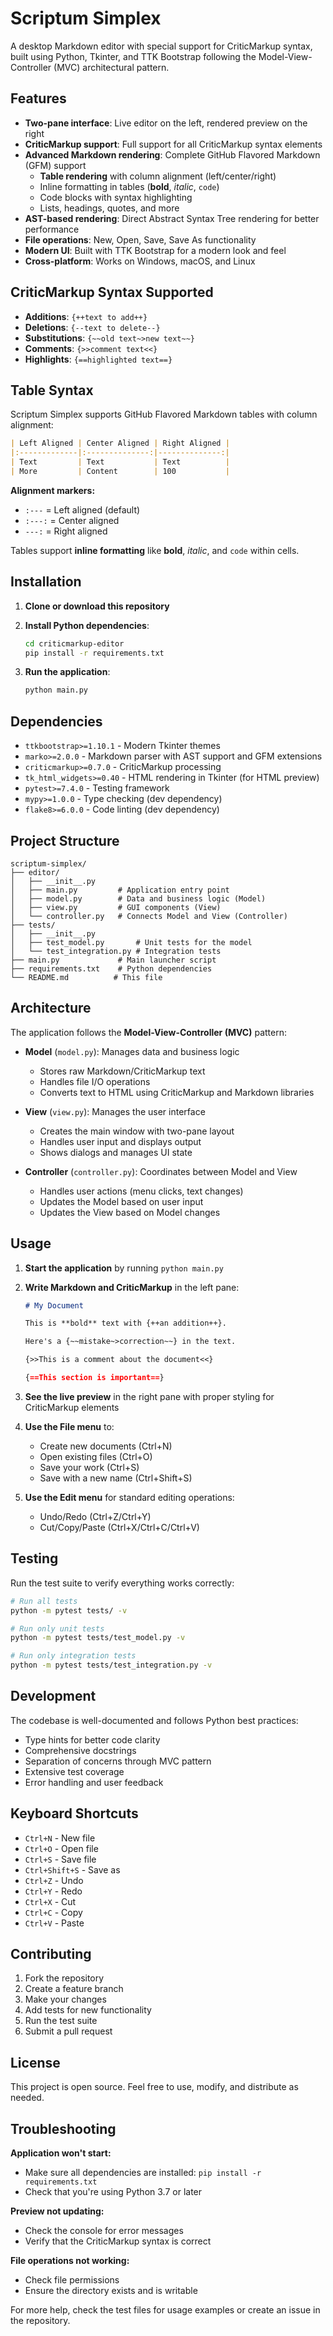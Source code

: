 # Scriptum Simplex

A desktop Markdown editor with special support for CriticMarkup syntax, built using Python, Tkinter, and TTK Bootstrap following the Model-View-Controller (MVC) architectural pattern.

## Features

- **Two-pane interface**: Live editor on the left, rendered preview on the right
- **CriticMarkup support**: Full support for all CriticMarkup syntax elements
- **Advanced Markdown rendering**: Complete GitHub Flavored Markdown (GFM) support
  - **Table rendering** with column alignment (left/center/right)
  - Inline formatting in tables (**bold**, *italic*, `code`)
  - Code blocks with syntax highlighting
  - Lists, headings, quotes, and more
- **AST-based rendering**: Direct Abstract Syntax Tree rendering for better performance
- **File operations**: New, Open, Save, Save As functionality
- **Modern UI**: Built with TTK Bootstrap for a modern look and feel
- **Cross-platform**: Works on Windows, macOS, and Linux

## CriticMarkup Syntax Supported

- **Additions**: `{++text to add++}`
- **Deletions**: `{--text to delete--}`
- **Substitutions**: `{~~old text~>new text~~}`
- **Comments**: `{>>comment text<<}`
- **Highlights**: `{==highlighted text==}`

## Table Syntax

Scriptum Simplex supports GitHub Flavored Markdown tables with column alignment:

```markdown
| Left Aligned | Center Aligned | Right Aligned |
|:-------------|:--------------:|--------------:|
| Text         | Text           | Text          |
| More         | Content        | 100           |
```

**Alignment markers:**
- `:---` = Left aligned (default)
- `:---:` = Center aligned
- `---:` = Right aligned

Tables support **inline formatting** like **bold**, *italic*, and `code` within cells.

## Installation

1. **Clone or download this repository**

2. **Install Python dependencies**:
   ```bash
   cd criticmarkup-editor
   pip install -r requirements.txt
   ```

3. **Run the application**:
   ```bash
   python main.py
   ```

## Dependencies

- `ttkbootstrap>=1.10.1` - Modern Tkinter themes
- `marko>=2.0.0` - Markdown parser with AST support and GFM extensions
- `criticmarkup>=0.7.0` - CriticMarkup processing
- `tk_html_widgets>=0.40` - HTML rendering in Tkinter (for HTML preview)
- `pytest>=7.4.0` - Testing framework
- `mypy>=1.0.0` - Type checking (dev dependency)
- `flake8>=6.0.0` - Code linting (dev dependency)

## Project Structure

```
scriptum-simplex/
├── editor/
│   ├── __init__.py
│   ├── main.py         # Application entry point
│   ├── model.py        # Data and business logic (Model)
│   ├── view.py         # GUI components (View)
│   └── controller.py   # Connects Model and View (Controller)
├── tests/
│   ├── __init__.py
│   ├── test_model.py       # Unit tests for the model
│   └── test_integration.py # Integration tests
├── main.py             # Main launcher script
├── requirements.txt    # Python dependencies
└── README.md          # This file
```

## Architecture

The application follows the **Model-View-Controller (MVC)** pattern:

- **Model** (`model.py`): Manages data and business logic
  - Stores raw Markdown/CriticMarkup text
  - Handles file I/O operations
  - Converts text to HTML using CriticMarkup and Markdown libraries

- **View** (`view.py`): Manages the user interface
  - Creates the main window with two-pane layout
  - Handles user input and displays output
  - Shows dialogs and manages UI state

- **Controller** (`controller.py`): Coordinates between Model and View
  - Handles user actions (menu clicks, text changes)
  - Updates the Model based on user input
  - Updates the View based on Model changes

## Usage

1. **Start the application** by running `python main.py`

2. **Write Markdown and CriticMarkup** in the left pane:
   ```markdown
   # My Document
   
   This is **bold** text with {++an addition++}.
   
   Here's a {~~mistake~>correction~~} in the text.
   
   {>>This is a comment about the document<<}
   
   {==This section is important==}
   ```

3. **See the live preview** in the right pane with proper styling for CriticMarkup elements

4. **Use the File menu** to:
   - Create new documents (Ctrl+N)
   - Open existing files (Ctrl+O)
   - Save your work (Ctrl+S)
   - Save with a new name (Ctrl+Shift+S)

5. **Use the Edit menu** for standard editing operations:
   - Undo/Redo (Ctrl+Z/Ctrl+Y)
   - Cut/Copy/Paste (Ctrl+X/Ctrl+C/Ctrl+V)

## Testing

Run the test suite to verify everything works correctly:

```bash
# Run all tests
python -m pytest tests/ -v

# Run only unit tests
python -m pytest tests/test_model.py -v

# Run only integration tests
python -m pytest tests/test_integration.py -v
```

## Development

The codebase is well-documented and follows Python best practices:

- Type hints for better code clarity
- Comprehensive docstrings
- Separation of concerns through MVC pattern
- Extensive test coverage
- Error handling and user feedback

## Keyboard Shortcuts

- `Ctrl+N` - New file
- `Ctrl+O` - Open file
- `Ctrl+S` - Save file
- `Ctrl+Shift+S` - Save as
- `Ctrl+Z` - Undo
- `Ctrl+Y` - Redo
- `Ctrl+X` - Cut
- `Ctrl+C` - Copy
- `Ctrl+V` - Paste

## Contributing

1. Fork the repository
2. Create a feature branch
3. Make your changes
4. Add tests for new functionality
5. Run the test suite
6. Submit a pull request

## License

This project is open source. Feel free to use, modify, and distribute as needed.

## Troubleshooting

**Application won't start:**
- Make sure all dependencies are installed: `pip install -r requirements.txt`
- Check that you're using Python 3.7 or later

**Preview not updating:**
- Check the console for error messages
- Verify that the CriticMarkup syntax is correct

**File operations not working:**
- Check file permissions
- Ensure the directory exists and is writable

For more help, check the test files for usage examples or create an issue in the repository.
